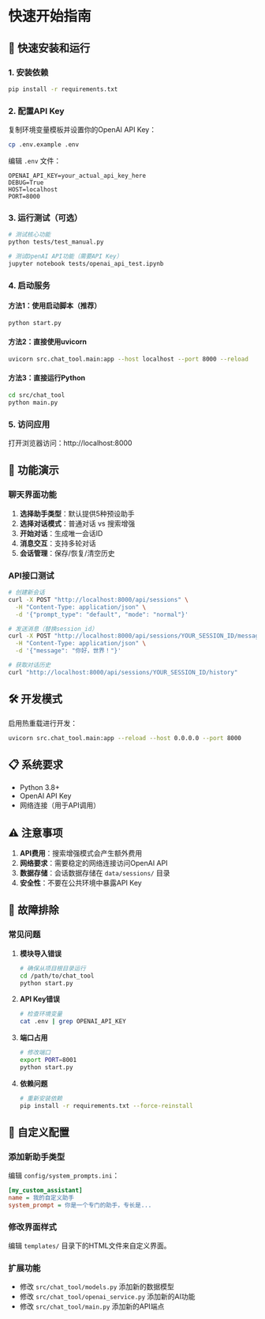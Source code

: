 # 快速开始指南

## 🚀 快速安装和运行

### 1. 安装依赖

```bash
pip install -r requirements.txt
```

### 2. 配置API Key

复制环境变量模板并设置你的OpenAI API Key：

```bash
cp .env.example .env
```

编辑 `.env` 文件：
```
OPENAI_API_KEY=your_actual_api_key_here
DEBUG=True
HOST=localhost
PORT=8000
```

### 3. 运行测试（可选）

```bash
# 测试核心功能
python tests/test_manual.py

# 测试OpenAI API功能（需要API Key）
jupyter notebook tests/openai_api_test.ipynb
```

### 4. 启动服务

#### 方法1：使用启动脚本（推荐）
```bash
python start.py
```

#### 方法2：直接使用uvicorn
```bash
uvicorn src.chat_tool.main:app --host localhost --port 8000 --reload
```

#### 方法3：直接运行Python
```bash
cd src/chat_tool
python main.py
```

### 5. 访问应用

打开浏览器访问：http://localhost:8000

## 🎯 功能演示

### 聊天界面功能
1. **选择助手类型**：默认提供5种预设助手
2. **选择对话模式**：普通对话 vs 搜索增强
3. **开始对话**：生成唯一会话ID
4. **消息交互**：支持多轮对话
5. **会话管理**：保存/恢复/清空历史

### API接口测试

```bash
# 创建新会话
curl -X POST "http://localhost:8000/api/sessions" \
  -H "Content-Type: application/json" \
  -d '{"prompt_type": "default", "mode": "normal"}'

# 发送消息（替换session_id）
curl -X POST "http://localhost:8000/api/sessions/YOUR_SESSION_ID/messages" \
  -H "Content-Type: application/json" \
  -d '{"message": "你好，世界！"}'

# 获取对话历史
curl "http://localhost:8000/api/sessions/YOUR_SESSION_ID/history"
```

## 🛠️ 开发模式

启用热重载进行开发：
```bash
uvicorn src.chat_tool.main:app --reload --host 0.0.0.0 --port 8000
```

## 📋 系统要求

- Python 3.8+
- OpenAI API Key
- 网络连接（用于API调用）

## ⚠️ 注意事项

1. **API费用**：搜索增强模式会产生额外费用
2. **网络要求**：需要稳定的网络连接访问OpenAI API
3. **数据存储**：会话数据存储在 `data/sessions/` 目录
4. **安全性**：不要在公共环境中暴露API Key

## 🐛 故障排除

### 常见问题

1. **模块导入错误**
   ```bash
   # 确保从项目根目录运行
   cd /path/to/chat_tool
   python start.py
   ```

2. **API Key错误**
   ```bash
   # 检查环境变量
   cat .env | grep OPENAI_API_KEY
   ```

3. **端口占用**
   ```bash
   # 修改端口
   export PORT=8001
   python start.py
   ```

4. **依赖问题**
   ```bash
   # 重新安装依赖
   pip install -r requirements.txt --force-reinstall
   ```

## 🔧 自定义配置

### 添加新助手类型

编辑 `config/system_prompts.ini`：

```ini
[my_custom_assistant]
name = 我的自定义助手
system_prompt = 你是一个专门的助手，专长是...
```

### 修改界面样式

编辑 `templates/` 目录下的HTML文件来自定义界面。

### 扩展功能

- 修改 `src/chat_tool/models.py` 添加新的数据模型
- 修改 `src/chat_tool/openai_service.py` 添加新的AI功能
- 修改 `src/chat_tool/main.py` 添加新的API端点
